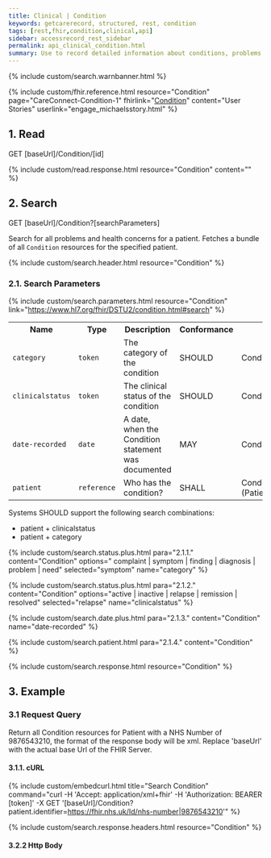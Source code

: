 ```yaml
---
title: Clinical | Condition
keywords: getcarerecord, structured, rest, condition
tags: [rest,fhir,condition,clinical,api]
sidebar: accessrecord_rest_sidebar
permalink: api_clinical_condition.html
summary: Use to record detailed information about conditions, problems or diagnoses recognized by a clinician. There are many uses e.g. recording a diagnosis during an encounter; populating a problem list or a summary statement, such as a discharge summary.
---
```

{% include custom/search.warnbanner.html %}

{% include custom/fhir.reference.html resource="Condition" page="CareConnect-Condition-1" fhirlink="[Condition](https://www.hl7.org/fhir/DSTU2/condition.html)" content="User Stories" userlink="engage_michaelsstory.html" %}


## 1. Read ##

<div markdown="span" class="alert alert-success" role="alert">
GET [baseUrl]/Condition/[id]</div>

{% include custom/read.response.html resource="Condition" content="" %}

## 2. Search ##

<div markdown="span" class="alert alert-success" role="alert">
GET [baseUrl]/Condition?[searchParameters]</div>

Search for all problems and health concerns for a patient. Fetches a bundle of all `Condition` resources for the specified patient.

{% include custom/search.header.html resource="Condition" %}

### 2.1. Search Parameters ###

{% include custom/search.parameters.html resource="Condition"     link="https://www.hl7.org/fhir/DSTU2/condition.html#search" %}

<table style="min-width:100%;width:100%">
<tr id="clinical">
    <th style="width:15%;">Name</th>
    <th style="width:15%;">Type</th>
    <th style="width:35%;">Description</th>
    <th style="width:5%;">Conformance</th>
    <th style="width:30%;">Path</th>
</tr>
<tr>
    <td><code class="highlighter-rouge">category</code></td>
    <td><code class="highlighter-rouge">token</code></td>
    <td>The category of the condition</td>
    <td>SHOULD</td>
    <td>Condition.category</td>
</tr>
<tr>
    <td><code class="highlighter-rouge">clinicalstatus</code></td>
    <td><code class="highlighter-rouge">token</code></td>
    <td>The clinical status of the condition</td>
    <td>SHOULD</td>
    <td>Condition.clinicalStatus</td>
</tr>
<tr>
    <td><code class="highlighter-rouge">date-recorded</code></td>
    <td><code class="highlighter-rouge">date</code></td>
    <td>A date, when the Condition statement was documented</td>
    <td>MAY</td>
    <td>Condition.dateRecorded</td>
</tr>
<tr>
    <td><code class="highlighter-rouge">patient</code></td>
    <td><code class="highlighter-rouge">reference</code></td>
    <td>Who has the condition?</td>
    <td>SHALL</td>
    <td>Condition.patient<br>(Patient)</td>
</tr>
</table>

Systems SHOULD support the following search combinations:

* patient + clinicalstatus
* patient + category

{% include custom/search.status.plus.html para="2.1.1." content="Condition" options="
complaint | symptom | finding | diagnosis | problem | need" selected="symptom" name="category" %}

{% include custom/search.status.plus.html para="2.1.2." content="Condition" options="active | inactive | relapse | remission | resolved" selected="relapse" name="clinicalstatus" %}

{% include custom/search.date.plus.html para="2.1.3." content="Condition" name="date-recorded" %}

{% include custom/search.patient.html para="2.1.4." content="Condition" %}

{% include custom/search.response.html resource="Condition" %}

## 3. Example ##

### 3.1 Request Query ###

Return all Condition resources for Patient with a NHS Number of 9876543210, the format of the response body will be xml. Replace 'baseUrl' with the actual base Url of the FHIR Server.

#### 3.1.1. cURL ####

{% include custom/embedcurl.html title="Search Condition" command="curl -H 'Accept: application/xml+fhir' -H 'Authorization: BEARER [token]' -X GET  '[baseUrl]/Condition?patient.identifier=https://fhir.nhs.uk/Id/nhs-number|9876543210'" %}

{% include custom/search.response.headers.html resource="Condition" %}

#### 3.2.2 Http Body ####

<script src="https://gist.github.com/KevinMayfield/4ecacc1d28bc22efbf630119207c70c0.js"></script>
